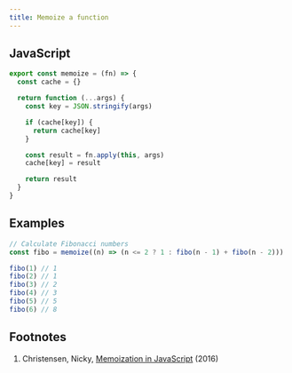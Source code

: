 ```yaml
---
title: Memoize a function
---
```


## JavaScript
```js
export const memoize = (fn) => {
  const cache = {}

  return function (...args) {
    const key = JSON.stringify(args)

    if (cache[key]) {
      return cache[key]
    }

    const result = fn.apply(this, args)
    cache[key] = result

    return result
  }
}
```

## Examples
```js
// Calculate Fibonacci numbers
const fibo = memoize((n) => (n <= 2 ? 1 : fibo(n - 1) + fibo(n - 2)))

fibo(1) // 1
fibo(2) // 1
fibo(3) // 2
fibo(4) // 3
fibo(5) // 5
fibo(6) // 8
```

## Footnotes
1. Christensen, Nicky, [Memoization in JavaScript](https://nickychristensen.medium.com/memoization-in-javascript-53db416e0ee3) (2016)
